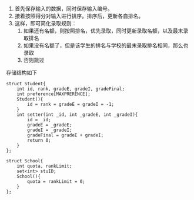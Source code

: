 1.  首先保存输入的数据，同时保存输入编号。
2.  接着按照得分对输入进行排序。排序后，更新各自排名。
3.  这样，即可简化录取规则：
    1.  如果还有名额，则按照排名，优先录取，同时更新录取名额，以及最末录取排名
    2.  如果没有名额了，但是该学生的排名与学校的最末录取排名相同，那么也录取
    3.  否则跳过

存储结构如下

```
struct Student{
	int id, rank, gradeE, gradeI, gradeFinal;
	int preference[MAXPRERENCE];
	Student(){
		id = rank = gradeE = gradeI = -1;
	}
	int setter(int _id, int _gradeE, int _gradeI){
		id = _id;
		gradeE = _gradeE;
		gradeI = _gradeI;
		gradeFinal = gradeE + gradeI;
		return 0;
	}
};

struct School{
	int quota, rankLimit;
	set<int> stuID;
	School(){
		quota = rankLimit = 0;
	}
};

```
